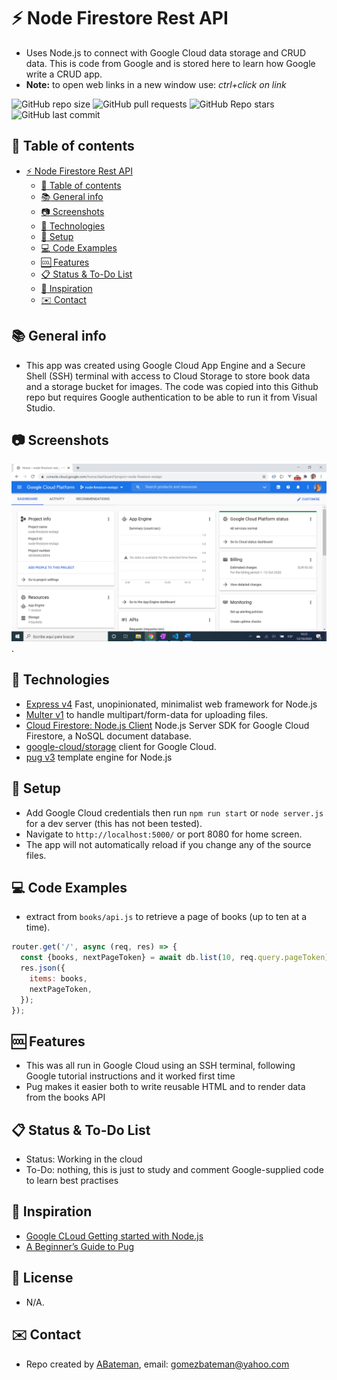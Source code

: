 # :zap: Node Firestore Rest API

* Uses Node.js to connect with Google Cloud data storage and CRUD data. This is code from Google and is stored here to learn how Google write a CRUD app.
* **Note:** to open web links in a new window use: _ctrl+click on link_

![GitHub repo size](https://img.shields.io/github/repo-size/AndrewJBateman/node-firestore-restapi?style=plastic)
![GitHub pull requests](https://img.shields.io/github/issues-pr/AndrewJBateman/node-firestore-restapi?style=plastic)
![GitHub Repo stars](https://img.shields.io/github/stars/AndrewJBateman/node-firestore-restapi?style=plastic)
![GitHub last commit](https://img.shields.io/github/last-commit/AndrewJBateman/node-firestore-restapi?style=plastic)

## :page_facing_up: Table of contents

* [:zap: Node Firestore Rest API](#zap-node-firestore-rest-api)
  * [:page_facing_up: Table of contents](#page_facing_up-table-of-contents)
  * [:books: General info](#books-general-info)
  * [:camera: Screenshots](#camera-screenshots)
  * [:signal_strength: Technologies](#signal_strength-technologies)
  * [:floppy_disk: Setup](#floppy_disk-setup)
  * [:computer: Code Examples](#computer-code-examples)
  * [:cool: Features](#cool-features)
  * [:clipboard: Status & To-Do List](#clipboard-status--to-do-list)
  * [:clap: Inspiration](#clap-inspiration)
  * [:envelope: Contact](#envelope-contact)

## :books: General info

* This app was created using Google Cloud App Engine and a Secure Shell (SSH) terminal with access to Cloud Storage to store book data and a storage bucket for images. The code was copied into this Github repo but requires Google authentication to be able to run it from Visual Studio.

## :camera: Screenshots

![Example screenshot](./img/app-engine.png).

## :signal_strength: Technologies

* [Express v4](https://expressjs.com/) Fast, unopinionated, minimalist web framework for Node.js
* [Multer v1](https://www.npmjs.com/package/multer) to handle multipart/form-data for uploading files.
* [Cloud Firestore: Node.js Client](https://www.npmjs.com/package/@google-cloud/firestore) Node.js Server SDK for Google Cloud Firestore, a NoSQL document database.
* [google-cloud/storage](https://www.npmjs.com/package/@google-cloud/storage) client for Google Cloud.
* [pug v3](https://www.npmjs.com/package/pug) template engine for Node.js

## :floppy_disk: Setup

* Add Google Cloud credentials then run `npm run start` or `node server.js` for a dev server (this has not been tested).
* Navigate to `http://localhost:5000/` or port 8080 for home screen.
* The app will not automatically reload if you change any of the source files.

## :computer: Code Examples

* extract from `books/api.js` to retrieve a page of books (up to ten at a time).

```javascript
router.get('/', async (req, res) => {
  const {books, nextPageToken} = await db.list(10, req.query.pageToken);
  res.json({
    items: books,
    nextPageToken,
  });
});
```

## :cool: Features

* This was all run in Google Cloud using an SSH terminal, following Google tutorial instructions and it worked first time
* Pug makes it easier both to write reusable HTML and to render data from the books API

## :clipboard: Status & To-Do List

* Status: Working in the cloud
* To-Do: nothing, this is just to study and comment Google-supplied code to learn best practises

## :clap: Inspiration

* [Google CLoud Getting started with Node.js](https://cloud.google.com/nodejs/getting-started)
* [A Beginner’s Guide to Pug](https://www.sitepoint.com/a-beginners-guide-to-pug/#:~:text=Pug%20is%20a%20template%20engine,from%20a%20database%20or%20API.)

## :file_folder: License

* N/A.

## :envelope: Contact

* Repo created by [ABateman](https://github.com/AndrewJBateman), email: gomezbateman@yahoo.com

